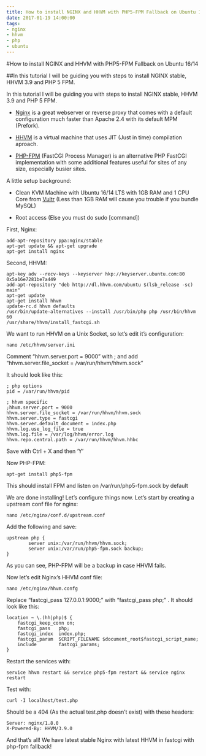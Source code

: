 ```yaml
---
title: How to install NGINX and HHVM with PHP5-FPM Fallback on Ubuntu 16/14
date: 2017-01-19 14:00:00
tags:
- nginx
- hhvm
- php
- ubuntu
---
```

#How to install NGINX and HHVM with PHP5-FPM Fallback on Ubuntu 16/14

##In this tutorial I will be guiding you with steps to install NGINX stable, HHVM 3.9 and PHP 5 FPM.


In this tutorial I will be guiding you with steps to install NGINX stable, HHVM 3.9 and PHP 5 FPM.

* [Nginx](https://nginx.org) is a great webserver or reverse proxy that comes with a default configuration much faster than Apache 2.4 with its default MPM (Prefork).

* [HHVM](http://hhvm.com/) is a virtual machine that uses JIT (Just in time) compilation aproach.

* [PHP-FPM](https://php-fpm.org/) (FastCGI Process Manager) is an alternative PHP FastCGI implementation with some additional features useful for sites of any size, especially busier sites.

A little setup background:

* Clean KVM Machine with Ubuntu 16/14 LTS with 1GB RAM and 1 CPU Core from [Vultr](http://www.vultr.com/?ref=6823526) (Less than 1GB RAM will cause you trouble if you bundle MySQL)

* Root access (Else you must do sudo [command])

First, Nginx:

    add-apt-repository ppa:nginx/stable
    apt-get update && apt-get upgrade
    apt-get install nginx

Second, HHVM:

    apt-key adv --recv-keys --keyserver hkp://keyserver.ubuntu.com:80 0x5a16e7281be7a449
    add-apt-repository "deb http://dl.hhvm.com/ubuntu $(lsb_release -sc) main"
    apt-get update
    apt-get install hhvm
    update-rc.d hhvm defaults
    /usr/bin/update-alternatives --install /usr/bin/php php /usr/bin/hhvm 60
    /usr/share/hhvm/install_fastcgi.sh

We want to run HHVM on a Unix Socket, so let’s edit it’s configuration:

    nano /etc/hhvm/server.ini

Comment “hhvm.server.port = 9000” with ; and add “hhvm.server.file_socket = /var/run/hhvm/hhvm.sock”

It should look like this:

    ; php options
    pid = /var/run/hhvm/pid

    ; hhvm specific
    ;hhvm.server.port = 9000
    hhvm.server.file_socket = /var/run/hhvm/hhvm.sock
    hhvm.server.type = fastcgi
    hhvm.server.default_document = index.php
    hhvm.log.use_log_file = true
    hhvm.log.file = /var/log/hhvm/error.log
    hhvm.repo.central.path = /var/run/hhvm/hhvm.hhbc

Save with Ctrl + X and then ‘Y’

Now PHP-FPM:

    apt-get install php5-fpm

This should install FPM and listen on /var/run/php5-fpm.sock by default

We are done installing! Let’s configure things now. Let’s start by creating a upstream conf file for nginx:

    nano /etc/nginx/conf.d/upstream.conf

Add the following and save:

    upstream php {
            server unix:/var/run/hhvm/hhvm.sock;
            server unix:/var/run/php5-fpm.sock backup;
    }

As you can see, PHP-FPM will be a backup in case HHVM fails.

Now let’s edit Nginx’s HHVM conf file:

    nano /etc/nginx/hhvm.confg

Replace “fastcgi_pass 127.0.0.1:9000;” with “fastcgi_pass php;” . It should look like this:

    location ~ \.(hh|php)$ {
        fastcgi_keep_conn on;
        fastcgi_pass   php;
        fastcgi_index  index.php;
        fastcgi_param  SCRIPT_FILENAME $document_root$fastcgi_script_name;
        include        fastcgi_params;
    }

Restart the services with:

    service hhvm restart && service php5-fpm restart && service nginx restart

Test with:

    curl -I localhost/test.php

Should be a 404 (As the actual test.php doesn’t exist) with these headers:

    Server: nginx/1.8.0
    X-Powered-By: HHVM/3.9.0

And that’s all! We have latest stable Nginx with latest HHVM in fastcgi with php-fpm fallback!
